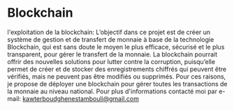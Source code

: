 # Blockchain
l'exploitation de la blockchain: L’objectif dans ce projet est de créer un système de gestion et de transfert de monnaie à base de la technologie Blockchain, qui est sans doute le moyen le plus efficace, sécurisé et le plus transparent, pour gérer le transfert de la monnaie.
La blockchain pourrait offrir des nouvelles solutions pour lutter contre la corruption, puisqu’elle permet de créer et de stocker des enregistrements chiffrés qui peuvent être vérifiés, mais ne peuvent pas être modifiés ou supprimés.
Pour ces raisons, je propose de déployer une blockchain pour gérer toutes les transactions de la monnaie au niveau national.
Pour plus d'informations contacté moi par e-mail: kawterboudghenestambouli@gmail.com

